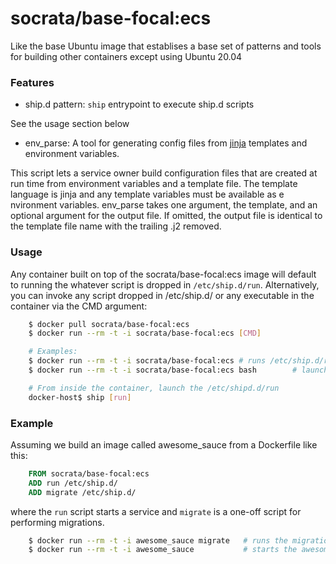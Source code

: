 socrata/base-focal:ecs
============

Like the base Ubuntu image that establises a base set of patterns and
tools for building other containers except using Ubuntu 20.04

### Features

- ship.d pattern: `ship` entrypoint to execute ship.d scripts

See the usage section below

- env_parse:
A tool for generating config files from [jinja](http://jinja.pocoo.org/) templates and environment variables.

This script lets a service owner build configuration files that are created at run time from environment variables and a template file.  The template language is jinja and any template variables must be available as e  nvironment variables.  env_parse takes one argument, the template, and an optional argument for the output file.  If omitted, the output file is identical to the template file name with the trailing .j2 removed.

### Usage

Any container built on top of the socrata/base-focal:ecs image will default to running the whatever script is dropped in `/etc/ship.d/run`. Alternatively, you can invoke any script dropped in /etc/ship.d/ or any executable in the container via the CMD argument:

```bash
    $ docker pull socrata/base-focal:ecs
    $ docker run --rm -t -i socrata/base-focal:ecs [CMD]

    # Examples:
    $ docker run --rm -t -i socrata/base-focal:ecs # runs /etc/ship.d/run in the container
    $ docker run --rm -t -i socrata/base-focal:ecs bash        # launch a bash shell (on PATH)

    # From inside the container, launch the /etc/shipd.d/run
    docker-host$ ship [run]
```

### Example

Assuming we build an image called awesome_sauce from a Dockerfile like this:

```Dockerfile
    FROM socrata/base-focal:ecs
    ADD run /etc/ship.d/
    ADD migrate /etc/ship.d/
```

where the `run` script starts a service and `migrate` is a one-off script for performing migrations.

```bash
    $ docker run --rm -t -i awesome_sauce migrate   # runs the migrations from the container
    $ docker run --rm -t -i awesome_sauce           # starts the awesome_sauce service (via the `run` script)
```
